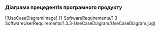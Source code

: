 ### Діаграма прецедентів програмного продукту
![UseCaseDiagramImage] (1-SoftwareRequirements/1.3-SoftwareUserRequirements/1.3.3-UseCaseDiagram/UseCaseDiagram.jpg)
